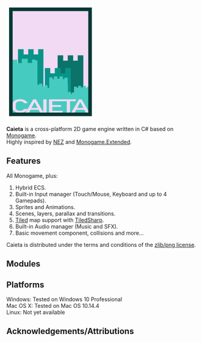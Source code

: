 ![Caieta](Caieta%20Icon%20-%20Small.png)  
  
**Caieta** is a cross-platform 2D game engine written in C# based on [Monogame](http://www.monogame.net).  
Highly inspired by [NEZ](https://github.com/prime31/Nez) and [Monogame.Extended](https://github.com/craftworkgames/MonoGame.Extended).  
    
## Features  
All Monogame, plus:  
1. Hybrid ECS.  
2. Built-in Input manager (Touch/Mouse, Keyboard and up to 4 Gamepads).  
3. Sprites and Animations.  
4. Scenes, layers, parallax and transitions.  
5. [Tiled](https://www.mapeditor.org) map support with [TiledSharp](https://github.com/marshallward/TiledSharp).  
6. Built-in Audio manager (Music and SFX).  
6. Basic movement component, collisions and more...  
    
Caieta is distributed under the terms and conditions of the [zlib/png license](http://zlib.net/zlib_license.html).  
  
## Modules  
  
## Platforms  
  
Windows: Tested on Windows 10 Professional  
Mac OS X: Tested on Mac OS 10.14.4  
Linux: Not yet available  
    
## Acknowledgements/Attributions  
  
